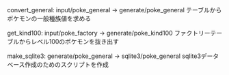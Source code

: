 convert_general: input/poke_general -> generate/poke_general
テーブルからポケモンの一般種族値を求める

get_kind100: input/poke_factory -> generate/poke_kind100
ファクトリーテーブルからレベル100のポケモンを抜き出す

make_sqlite3: generate/poke_general -> sqlite3/poke_general
sqlite3データベース作成のためのスクリプトを作成